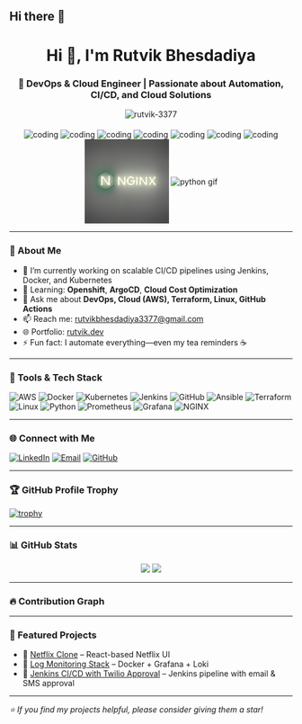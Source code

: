 ## Hi there 👋

<h1 align="center">Hi 👋, I'm Rutvik Bhesdadiya</h1>
<h3 align="center">🚀 DevOps & Cloud Engineer | Passionate about Automation, CI/CD, and Cloud Solutions</h3>

<p align="center">
  <img src="https://komarev.com/ghpvc/?username=rutvik-3377&label=Profile%20views&color=0e75b6&style=flat" alt="rutvik-3377" />
</p>
<p align="center">
  <img align="middle" alt="coding" width="150" height="150" src="https://media.licdn.com/dms/image/C4D12AQGPHPw1EQRu1Q/article-cover_image-shrink_600_2000/0/1645684142018?e=2147483647&v=beta&t=SllF47i-q6d9iufTZS9hMwkbbL5VM7cRdy6oJXUXCtM" />
  <img align="middle" alt="coding" width="150" height="150" src="https://i.pinimg.com/originals/f5/5e/80/f55e8059ea945abfd6804b887dd4a0af.gif" />
  <img align="middle" alt="coding" width="150" height="150" src="https://cdn.dribbble.com/userupload/24890778/file/original-d6503d19e09a7f7c0ce51e1eddbdc1c2.gif" />
  <img align="middle" alt="coding" width="150" height="150" src="https://cdn.dribbble.com/userupload/23311639/file/original-36ccb4c185bf6a46aea75c6f819df611.gif" />
  <img align="middle" alt="coding" width="150" height="150" src="https://i0.wp.com/automatenow.io/wp-content/uploads/2024/01/jenkins-test-automation.gif?resize=691%2C461&ssl=1" />
  <img align="middle" alt="coding" width="150" height="150" src="https://www.atatus.com/blog/content/images/2024/02/kubectl-top-resource-utilization-metrics.gif" />
  <img align="middle" alt="coding" width="150" height="150" src="https://images.pling.com/img/00/00/55/86/05/1442245/24647f211b4887364973b9958bed65676de9dec5c25505c0b4515aa0c8d05ffd0bff.gif" />
  <img align="middle" alt="nginx gif" width="150" height="150" src="https://raw.githubusercontent.com/Meet01234/Meet01234/main/nginx_icon_animation.gif" />
  <img align="middle" alt="python gif" width="150" height="150" src="https://raw.githubusercontent.com/Meet01234/Meet01234/main/python_icon_animation.gif" />
</p>

---

### 💫 About Me

- 🔭 I’m currently working on scalable CI/CD pipelines using Jenkins, Docker, and Kubernetes
- 🌱 Learning: **Openshift**, **ArgoCD**, **Cloud Cost Optimization**
- 💬 Ask me about **DevOps, Cloud (AWS), Terraform, Linux, GitHub Actions**
- 📫 Reach me: rutvikbhesdadiya3377@gmail.com
- 🌐 Portfolio: [rutvik.dev](https://github.com/rutvik-3377)
- ⚡ Fun fact: I automate everything—even my tea reminders ☕

---

### 🧰 Tools & Tech Stack

![AWS](https://img.shields.io/badge/AWS-232F3E?style=for-the-badge&logo=amazonaws&logoColor=white)
![Docker](https://img.shields.io/badge/Docker-2496ED?style=for-the-badge&logo=docker&logoColor=white)
![Kubernetes](https://img.shields.io/badge/Kubernetes-326CE5?style=for-the-badge&logo=kubernetes&logoColor=white)
![Jenkins](https://img.shields.io/badge/Jenkins-D24939?style=for-the-badge&logo=jenkins&logoColor=white)
![GitHub](https://img.shields.io/badge/GitHub-181717?style=for-the-badge&logo=github&logoColor=white)
![Ansible](https://img.shields.io/badge/Ansible-EE0000?style=for-the-badge&logo=ansible&logoColor=white)
![Terraform](https://img.shields.io/badge/Terraform-623CE4?style=for-the-badge&logo=terraform&logoColor=white)
![Linux](https://img.shields.io/badge/Linux-FCC624?style=for-the-badge&logo=linux&logoColor=black)
![Python](https://img.shields.io/badge/Python-3776AB?style=for-the-badge&logo=python&logoColor=white)
![Prometheus](https://img.shields.io/badge/Prometheus-E6522C?style=for-the-badge&logo=prometheus&logoColor=white)
![Grafana](https://img.shields.io/badge/Grafana-F46800?style=for-the-badge&logo=grafana&logoColor=white)
![NGINX](https://img.shields.io/badge/Nginx-009639?style=for-the-badge&logo=nginx&logoColor=white)

---

### 🌐 Connect with Me

[![LinkedIn](https://img.shields.io/badge/-Rutvik%20Bhesdadiya-blue?style=for-the-badge&logo=Linkedin&logoColor=white)](https://linkedin.com/in/rutvikbhesdadiya)
[![Email](https://img.shields.io/badge/-rutvikbhesdadiya3377@gmail.com-D14836?style=for-the-badge&logo=gmail&logoColor=white)](mailto:rutvikbhesdadiya3377@gmail.com)
[![GitHub](https://img.shields.io/badge/-GitHub-000000?style=for-the-badge&logo=github&logoColor=white)](https://github.com/rutvik-3377)

---

### 🏆 GitHub Profile Trophy

[![trophy](https://github-profile-trophy.vercel.app/?username=rutvik-3377&theme=gruvbox&no-frame=true&row=1&column=7)](https://github.com/ryo-ma/github-profile-trophy)

---

### 📊 GitHub Stats

<p align="center">
  <img src="https://github-readme-stats.vercel.app/api?username=rutvik-3377&show_icons=true&theme=tokyonight" width="47%" />
  <img src="https://github-readme-stats.vercel.app/api/top-langs/?username=rutvik-3377&layout=compact&theme=tokyonight" width="47%" />
</p>

---

### 🔥 Contribution Graph



---

### 📂 Featured Projects

- 🔹 [Netflix Clone](https://github.com/rutvik-3377/Netflix_clone) – React-based Netflix UI  
- 🔹 [Log Monitoring Stack](https://github.com/rutvik-3377/Dockerized-Log-Monitoring-with-Grafana-Loki-Promtail) – Docker + Grafana + Loki  
- 🔹 [Jenkins CI/CD with Twilio Approval](https://github.com/rutvik-3377/Last-try.git) – Jenkins pipeline with email & SMS approval

---

_⭐️ If you find my projects helpful, please consider giving them a star!_
